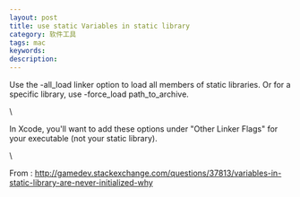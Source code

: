```yaml
---
layout: post
title: use static Variables in static library
category: 软件工具
tags: mac
keywords: 
description: 
---
```


<div>

Use the -all\_load linker option to load all members of static
libraries. Or for a specific library, use -force\_load
path\_to\_archive.

</div>

<div>

\

</div>

<div>

In Xcode, you'll want to add these options under "Other Linker Flags"
for your executable (not your static library).

</div>

<div>

\

</div>

<div>

From
: http://gamedev.stackexchange.com/questions/37813/variables-in-static-library-are-never-initialized-why

</div>





